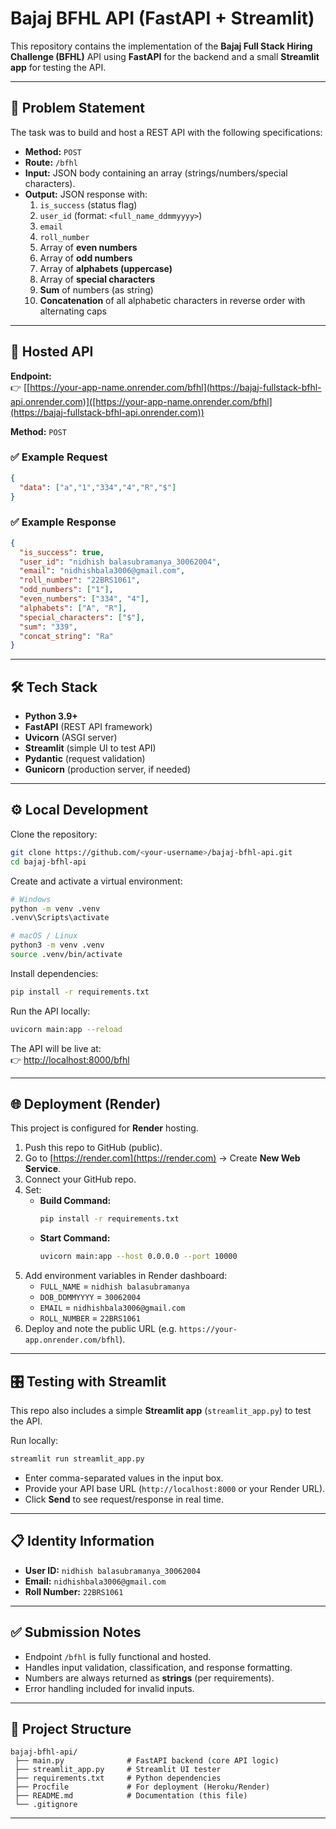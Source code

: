 # Bajaj BFHL API (FastAPI + Streamlit)

This repository contains the implementation of the **Bajaj Full Stack Hiring Challenge (BFHL)** API using **FastAPI** for the backend and a small **Streamlit app** for testing the API.

---

## 📌 Problem Statement

The task was to build and host a REST API with the following specifications:

- **Method:** `POST`  
- **Route:** `/bfhl`  
- **Input:** JSON body containing an array (strings/numbers/special characters).  
- **Output:** JSON response with:  
  1. `is_success` (status flag)  
  2. `user_id` (format: `<full_name_ddmmyyyy>`)  
  3. `email`  
  4. `roll_number`  
  5. Array of **even numbers**  
  6. Array of **odd numbers**  
  7. Array of **alphabets (uppercase)**  
  8. Array of **special characters**  
  9. **Sum** of numbers (as string)  
  10. **Concatenation** of all alphabetic characters in reverse order with alternating caps  

---

## 🚀 Hosted API

**Endpoint:**  
👉 [[https://your-app-name.onrender.com/bfhl](https://bajaj-fullstack-bfhl-api.onrender.com)]([https://your-app-name.onrender.com/bfhl](https://bajaj-fullstack-bfhl-api.onrender.com))  

**Method:** `POST`  

### ✅ Example Request

```json
{
  "data": ["a","1","334","4","R","$"]
}
```

### ✅ Example Response

```json
{
  "is_success": true,
  "user_id": "nidhish balasubramanya_30062004",
  "email": "nidhishbala3006@gmail.com",
  "roll_number": "22BRS1061",
  "odd_numbers": ["1"],
  "even_numbers": ["334", "4"],
  "alphabets": ["A", "R"],
  "special_characters": ["$"],
  "sum": "339",
  "concat_string": "Ra"
}
```

---

## 🛠️ Tech Stack

- **Python 3.9+**
- **FastAPI** (REST API framework)  
- **Uvicorn** (ASGI server)  
- **Streamlit** (simple UI to test API)  
- **Pydantic** (request validation)  
- **Gunicorn** (production server, if needed)  

---

## ⚙️ Local Development

Clone the repository:

```bash
git clone https://github.com/<your-username>/bajaj-bfhl-api.git
cd bajaj-bfhl-api
```

Create and activate a virtual environment:

```bash
# Windows
python -m venv .venv
.venv\Scripts\activate

# macOS / Linux
python3 -m venv .venv
source .venv/bin/activate
```

Install dependencies:

```bash
pip install -r requirements.txt
```

Run the API locally:

```bash
uvicorn main:app --reload
```

The API will be live at:  
👉 [http://localhost:8000/bfhl](http://localhost:8000/bfhl)

---

## 🌐 Deployment (Render)

This project is configured for **Render** hosting.

1. Push this repo to GitHub (public).  
2. Go to [https://render.com](https://render.com) → Create **New Web Service**.  
3. Connect your GitHub repo.  
4. Set:
   - **Build Command:**  
     ```bash
     pip install -r requirements.txt
     ```
   - **Start Command:**  
     ```bash
     uvicorn main:app --host 0.0.0.0 --port 10000
     ```
5. Add environment variables in Render dashboard:  
   - `FULL_NAME` = `nidhish balasubramanya`  
   - `DOB_DDMMYYYY` = `30062004`  
   - `EMAIL` = `nidhishbala3006@gmail.com`  
   - `ROLL_NUMBER` = `22BRS1061`  
6. Deploy and note the public URL (e.g. `https://your-app.onrender.com/bfhl`).  

---

## 🎛️ Testing with Streamlit

This repo also includes a simple **Streamlit app** (`streamlit_app.py`) to test the API.

Run locally:

```bash
streamlit run streamlit_app.py
```

- Enter comma-separated values in the input box.  
- Provide your API base URL (`http://localhost:8000` or your Render URL).  
- Click **Send** to see request/response in real time.  

---

## 📋 Identity Information

- **User ID:** `nidhish balasubramanya_30062004`  
- **Email:** `nidhishbala3006@gmail.com`  
- **Roll Number:** `22BRS1061`  

---

## ✅ Submission Notes

- Endpoint `/bfhl` is fully functional and hosted.  
- Handles input validation, classification, and response formatting.  
- Numbers are always returned as **strings** (per requirements).  
- Error handling included for invalid inputs.  

---

## 📂 Project Structure

```
bajaj-bfhl-api/
 ├── main.py              # FastAPI backend (core API logic)
 ├── streamlit_app.py     # Streamlit UI tester
 ├── requirements.txt     # Python dependencies
 ├── Procfile             # For deployment (Heroku/Render)
 ├── README.md            # Documentation (this file)
 └── .gitignore
```

---
